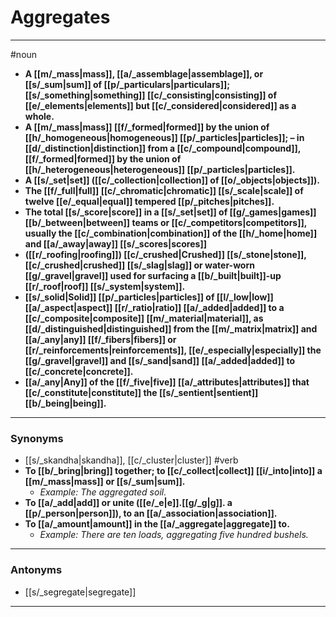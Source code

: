# Aggregates
---
#noun
- **A [[m/_mass|mass]], [[a/_assemblage|assemblage]], or [[s/_sum|sum]] of [[p/_particulars|particulars]]; [[s/_something|something]] [[c/_consisting|consisting]] of [[e/_elements|elements]] but [[c/_considered|considered]] as a whole.**
- **A [[m/_mass|mass]] [[f/_formed|formed]] by the union of [[h/_homogeneous|homogeneous]] [[p/_particles|particles]]; – in [[d/_distinction|distinction]] from a [[c/_compound|compound]], [[f/_formed|formed]] by the union of [[h/_heterogeneous|heterogeneous]] [[p/_particles|particles]].**
- **A [[s/_set|set]] ([[c/_collection|collection]] of [[o/_objects|objects]]).**
- **The [[f/_full|full]] [[c/_chromatic|chromatic]] [[s/_scale|scale]] of twelve [[e/_equal|equal]] tempered [[p/_pitches|pitches]].**
- **The total [[s/_score|score]] in a [[s/_set|set]] of [[g/_games|games]] [[b/_between|between]] teams or [[c/_competitors|competitors]], usually the [[c/_combination|combination]] of the [[h/_home|home]] and [[a/_away|away]] [[s/_scores|scores]]**
- **([[r/_roofing|roofing]]) [[c/_crushed|Crushed]] [[s/_stone|stone]], [[c/_crushed|crushed]] [[s/_slag|slag]] or water-worn [[g/_gravel|gravel]] used for surfacing a [[b/_built|built]]-up [[r/_roof|roof]] [[s/_system|system]].**
- **[[s/_solid|Solid]] [[p/_particles|particles]] of [[l/_low|low]] [[a/_aspect|aspect]] [[r/_ratio|ratio]] [[a/_added|added]] to a [[c/_composite|composite]] [[m/_material|material]], as [[d/_distinguished|distinguished]] from the [[m/_matrix|matrix]] and [[a/_any|any]] [[f/_fibers|fibers]] or [[r/_reinforcements|reinforcements]], [[e/_especially|especially]] the [[g/_gravel|gravel]] and [[s/_sand|sand]] [[a/_added|added]] to [[c/_concrete|concrete]].**
- **[[a/_any|Any]] of the [[f/_five|five]] [[a/_attributes|attributes]] that [[c/_constitute|constitute]] the [[s/_sentient|sentient]] [[b/_being|being]].**
---
### Synonyms
- [[s/_skandha|skandha]], [[c/_cluster|cluster]]
#verb
- **To [[b/_bring|bring]] together; to [[c/_collect|collect]] [[i/_into|into]] a [[m/_mass|mass]] or [[s/_sum|sum]].**
	- _Example: The aggregated soil._
- **To [[a/_add|add]] or unite ([[e/_e|e]].[[g/_g|g]]. a [[p/_person|person]]), to an [[a/_association|association]].**
- **To [[a/_amount|amount]] in the [[a/_aggregate|aggregate]] to.**
	- _Example: There are ten loads, aggregating five hundred bushels._
---
### Antonyms
- [[s/_segregate|segregate]]
---
